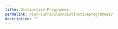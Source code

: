 ```yaml
---
title: Distinctive Programmes
permalink: /our-curriculum/Distinctiveprogrammes/
description: ""
---
```

